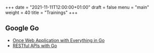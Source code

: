 +++
date = "2021-11-11T12:00:00+01:00"
draft = false
menu = "main"
weight = 40
title = "Trainings"
+++

## Google Go

- [Once Web Application with Everything in Go](https://github.com/themue-trainings/go-webapps)
- [RESTful APIs with Go](/trainings/restful-apis-with-go/)